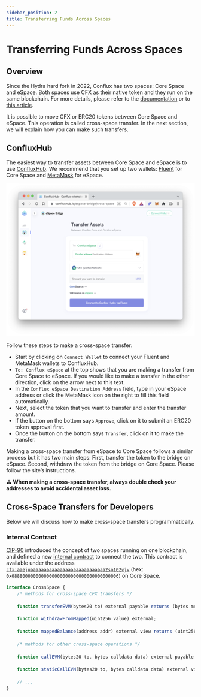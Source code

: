 ```yaml
---
sidebar_position: 2
title: Transferring Funds Across Spaces
---
```


# Transferring Funds Across Spaces

## Overview

Since the Hydra hard fork in 2022, Conflux has two spaces: Core Space and eSpace. Both spaces use CFX as their native token and they run on the same blockchain. For more details, please refer to the [documentation](https://hackmd.io/@thegaram/S15_VAwh5) or to [this article](https://medium.com/conflux-network/conflux-espace-a-high-level-overview-cdca29bc422a).

It is possible to move CFX or ERC20 tokens between Core Space and eSpace. This operation is called cross-space transfer. In the next section, we will explain how you can make such transfers.

## ConfluxHub

The easiest way to transfer assets between Core Space and eSpace is to use [ConfluxHub](https://confluxhub.io/espace-bridge/cross-space). We recommend that you set up two wallets: [Fluent](https://fluentwallet.com/) for Core Space and [MetaMask](https://metamask.io/) for eSpace.


![Locale Dropdown](./img/transferAssets.png)

Follow these steps to make a cross-space transfer:

- Start by clicking on ```Connect Wallet``` to connect your Fluent and MetaMask wallets to ConfluxHub.
- ```To: Conflux eSpace``` at the top shows that you are making a transfer from Core Space to eSpace. If you would like to make a transfer in the other direction, click on the arrow next to this text.
- In the ```Conflux eSpace Destination Address``` field, type in your eSpace address or click the MetaMask icon on the right to fill this field automatically.
- Next, select the token that you want to transfer and enter the transfer amount.
- If the button on the bottom says ```Approve```, click on it to submit an ERC20 token approval first.
- Once the button on the bottom says ```Transfer```, click on it to make the transfer.

Making a cross-space transfer from eSpace to Core Space follows a similar process but it has two main steps: First, transfer the token to the bridge on eSpace. Second, withdraw the token from the bridge on Core Space. Please follow the site’s instructions.

**⚠️ When making a cross-space transfer, always double check your addresses to avoid accidental asset loss.**

## Cross-Space Transfers for Developers

Below we will discuss how to make cross-space transfers programmatically.

### Internal Contract

[CIP-90](https://github.com/Conflux-Chain/CIPs/blob/master/CIPs/cip-90.md) introduced the concept of two spaces running on one blockchain, and defined a new [internal contract](https://hackmd.io/@thegaram/S15_VAwh5) to connect the two. This contract is available under the address [```cfx:aaejuaaaaaaaaaaaaaaaaaaaaaaaaaaaa2sn102vjv```](https://confluxscan.io/address/cfx:aaejuaaaaaaaaaaaaaaaaaaaaaaaaaaaa2sn102vjv) (hex: ```0x0888000000000000000000000000000000000006```) on Core Space.

```js
interface CrossSpace {
    /* methods for cross-space CFX transfers */

    function transferEVM(bytes20 to) external payable returns (bytes memory output);
    
    function withdrawFromMapped(uint256 value) external;

    function mappedBalance(address addr) external view returns (uint256);
    
    /* methods for other cross-space operations */

    function callEVM(bytes20 to, bytes calldata data) external payable returns (bytes memory output);

    function staticCallEVM(bytes20 to, bytes calldata data) external view returns (bytes memory output);
    
    // ...
}

```
